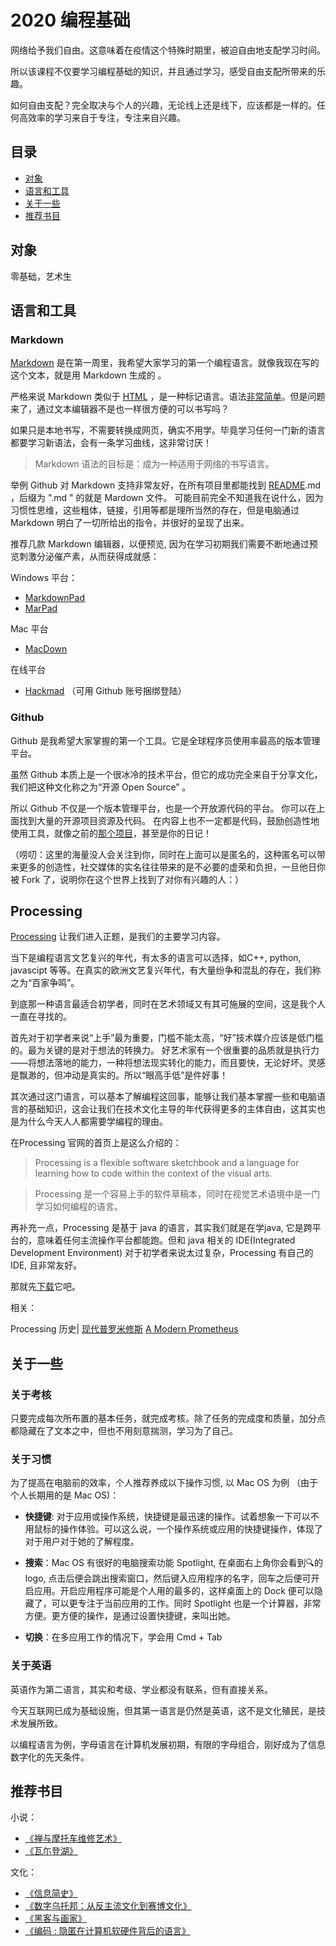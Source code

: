# 2020 编程基础

网络给予我们自由。这意味着在疫情这个特殊时期里，被迫自由地支配学习时间。

所以该课程不仅要学习编程基础的知识，并且通过学习，感受自由支配所带来的乐趣。

如何自由支配？完全取决与个人的兴趣，无论线上还是线下，应该都是一样的。任何高效率的学习来自于专注，专注来自兴趣。

## 目录
- [对象](https://github.com/akb4q/2020-Programming-Basics-#%E5%AF%B9%E8%B1%A1)
- [语言和工具](https://github.com/akb4q/2020-Programming-Basics-#%E8%AF%AD%E8%A8%80%E5%92%8C%E5%B7%A5%E5%85%B7)
- [关于一些](https://github.com/akb4q/2020-Programming-Basics-#%E5%85%B3%E4%BA%8E%E4%B8%80%E4%BA%9B)
- [推荐书目](https://github.com/akb4q/2020-Programming-Basics-#%E6%8E%A8%E8%8D%90%E4%B9%A6%E7%9B%AE)

## 对象
零基础，艺术生

## 语言和工具
### Markdown

[Markdown](https://www.markdown.cn/) 是在第一周里，我希望大家学习的第一个编程语言。就像我现在写的这个文本，就是用 Markdown 生成的 。

严格来说 Markdown 类似于 [HTML](https://zh.wikipedia.org/zh-cn/HTML)  ，是一种标记语言。语法[非常简单](https://www.markdownguide.org/cheat-sheet/)。但是问题来了，通过文本编辑器不是也一样很方便的可以书写吗？

如果只是本地书写，不需要转换成网页，确实不用学。毕竟学习任何一门新的语言都要学习新语法，会有一条学习曲线，这非常讨厌！

> Markdown 语法的目标是：成为一种适用于网络的书写语言。

举例 Github 对 Markdown 支持非常友好，在所有项目里都能找到 [README](https://zh.wikipedia.org/wiki/Readme).md ，后缀为 ".md "  的就是 Mardown 文件。 可能目前完全不知道我在说什么，因为习惯性思维，这些粗体，链接，引用等都是理所当然的存在，但是电脑通过 Markdown 明白了一切所给出的指令，并很好的呈现了出来。

推荐几款 Markdown 编辑器，以便预览, 因为在学习初期我们需要不断地通过预览刺激分泌催产素，从而获得成就感：

Windows 平台：

-   [MarkdownPad](http://markdownpad.com/)
-   [MarPad](http://code52.org/DownmarkerWPF/)

Mac 平台

-   [MacDown](https://macdown.uranusjr.com/)

在线平台

- [Hackmad](https://hackmd.io/)
  （可用 Github 账号捆绑登陆）



### Github

Github 是我希望大家掌握的第一个工具。它是全球程序员使用率最高的版本管理平台。

虽然 Github 本质上是一个很冰冷的技术平台，但它的成功完全来自于分享文化，我们把这种文化称之为“开源 Open Source” 。

所以 Github 不仅是一个版本管理平台，也是一个开放源代码的平台。 你可以在上面找到大量的开源项目资源及代码。
在内容上也不一定都是代码，鼓励创造性地使用工具，就像之前的[那个项目](https://github.com/2019ncovmemory/nCovMemory)，甚至是你的日记！

（唠叨：这里的海量没人会关注到你，同时在上面可以是匿名的，这种匿名可以带来更多的创造性，社交媒体的实名往往带来的是不必要的虚荣和负担，一旦他日你被 Fork 了，说明你在这个世界上找到了对你有兴趣的人：）

## Processing

[Processing](https://processing.org/) 让我们进入正题，是我们的主要学习内容。

当下是编程语言文艺复兴的年代，有太多的语言可以选择，如C++, python, javascipt 等等。在真实的欧洲文艺复兴年代，有大量纷争和混乱的存在，我们称之为“百家争鸣”。

到底那一种语言最适合初学者，同时在艺术领域又有其可施展的空间，这是我个人一直在寻找的。

首先对于初学者来说“上手”最为重要，门槛不能太高，“好”技术媒介应该是低门槛的。最为关键的是对于想法的转换力。 好艺术家有一个很重要的品质就是执行力——将想法落地的能力，一种将想法现实转化的能力，而且要快，无论好坏。灵感是飘渺的，但冲动是真实的。所以“眼高手低”是件好事！

其次通过这门语言，可以基本了解编程这回事，能够让我们基本掌握一些和电脑语言的基础知识，这会让我们在技术文化主导的年代获得更多的主体自由，这其实也是为什么今天人人都需要学编程的理由。

在Processing 官网的首页上是这么介绍的：

>Processing is a flexible software sketchbook and a language for learning how to code within the context of the visual arts.

>Processing 是一个容易上手的软件草稿本，同时在视觉艺术语境中是一门学习如何编程的语言。


再补充一点，Processing 是基于 java 的语言，其实我们就是在学java, 它是跨平台的，意味着任何主流操作平台都能跑。但和 java 相关的 IDE(Integrated Development Environment) 对于初学者来说太过复杂，Processing 有自己的 IDE, 且非常友好。

那就先[下载](https://processing.org/download/)它吧。


相关：

Processing 历史| [现代普罗米修斯](https://wemp.app/posts/d6c5b091-47cb-46a8-871c-74ae43b45d99) [A Modern Prometheus](https://medium.com/processing-foundation/a-modern-prometheus-59aed94abe85)



## 关于一些
### 关于考核

只要完成每次所布置的基本任务，就完成考核。除了任务的完成度和质量，加分点都隐藏在了文本之中，但也不用刻意揣测，学习为了自己。


### 关于习惯

为了提高在电脑前的效率，个人推荐养成以下操作习惯, 以 Mac OS 为例 （由于个人长期用的是 Mac OS)：

- **快捷键**: 对于应用或操作系统，快捷键是最迅速的操作。试着想象一下可以不用鼠标的操作体验。可以这么说，一个操作系统或应用的快捷键操作，体现了对于用户对于她的了解程度。

- **搜索**：Mac OS 有很好的电脑搜索功能 Spotlight, 在桌面右上角你会看到🔍的 logo, 点击后便会跳出搜索窗口，然后键入应用程序的名字，回车之后便可开启应用。开启应用程序可能是个人用的最多的，这样桌面上的 Dock 便可以隐藏了，可以更专注于当前应用的工作。同时 Spotlight 也是一个计算器，非常方便。更方便的操作，是通过设置快捷键，来叫出她。

- **切换**：在多应用工作的情况下，学会用 Cmd + Tab

### 关于英语

英语作为第二语言，其实和考级、学业都没有联系，但有直接关系。

今天互联网已成为基础设施，但其第一语言是仍然是英语，这不是文化殖民，是技术发展所致。

以编程语言为例，字母语言在计算机发展初期，有限的字母组合，刚好成为了信息数字化的先天条件。

## 推荐书目

小说：

-   [《禅与摩托车维修艺术》](https://book.douban.com/subject/6811366//)
-   [《瓦尓登湖》](https://book.douban.com/subject/1865089/)

文化：


-   [《信息简史》](https://book.douban.com/subject/25752043/)
-   [《数字乌托邦：从反主流文化到赛博文化》](https://book.douban.com/subject/21632268/)
-   [《黑客与画家》](https://book.douban.com/subject/6021440/)
-   [《编码 : 隐匿在计算机软硬件背后的语言》](https://book.douban.com/subject/4822685/)
